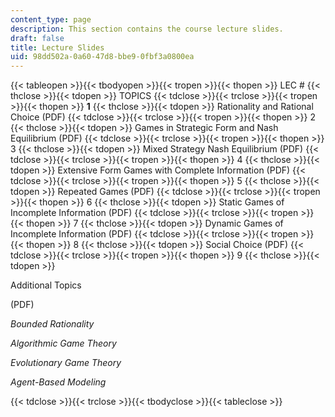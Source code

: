 ```yaml
---
content_type: page
description: This section contains the course lecture slides.
draft: false
title: Lecture Slides
uid: 98dd502a-0a60-47d8-bbe9-0fbf3a0800ea
---
```

{{< tableopen >}}{{< tbodyopen >}}{{< tropen >}}{{< thopen >}}
LEC #
{{< thclose >}}{{< tdopen >}}
TOPICS
{{< tdclose >}}{{< trclose >}}{{< tropen >}}{{< thopen >}}
**1**
{{< thclose >}}{{< tdopen >}}
Rationality and Rational Choice (PDF)
{{< tdclose >}}{{< trclose >}}{{< tropen >}}{{< thopen >}}
2
{{< thclose >}}{{< tdopen >}}
Games in Strategic Form and Nash Equilibrium (PDF)
{{< tdclose >}}{{< trclose >}}{{< tropen >}}{{< thopen >}}
3
{{< thclose >}}{{< tdopen >}}
Mixed Strategy Nash Equilibrium (PDF)
{{< tdclose >}}{{< trclose >}}{{< tropen >}}{{< thopen >}}
4
{{< thclose >}}{{< tdopen >}}
Extensive Form Games with Complete Information (PDF)
{{< tdclose >}}{{< trclose >}}{{< tropen >}}{{< thopen >}}
5
{{< thclose >}}{{< tdopen >}}
Repeated Games (PDF)
{{< tdclose >}}{{< trclose >}}{{< tropen >}}{{< thopen >}}
6
{{< thclose >}}{{< tdopen >}}
Static Games of Incomplete Information (PDF)
{{< tdclose >}}{{< trclose >}}{{< tropen >}}{{< thopen >}}
7
{{< thclose >}}{{< tdopen >}}
Dynamic Games of Incomplete Information (PDF)
{{< tdclose >}}{{< trclose >}}{{< tropen >}}{{< thopen >}}
8
{{< thclose >}}{{< tdopen >}}
Social Choice (PDF)
{{< tdclose >}}{{< trclose >}}{{< tropen >}}{{< thopen >}}
9
{{< thclose >}}{{< tdopen >}}

Additional Topics 

(PDF)

*Bounded Rationality*

*Algorithmic Game Theory*

*Evolutionary Game Theory*

*Agent-Based Modeling*

{{< tdclose >}}{{< trclose >}}{{< tbodyclose >}}{{< tableclose >}}